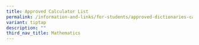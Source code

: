 ```yaml
---
title: Approved Calculator List
permalink: /information-and-links/for-students/approved-dictionaries-calculators/
variant: tiptap
description: ""
third_nav_title: Mathematics
---
```

